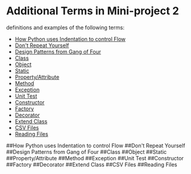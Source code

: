 # Additional Terms in Mini-project 2
definitions and examples of the following terms:

* [How Python uses Indentation to control Flow](#How-Python-uses-Indentation-to-control-Flow)
* [Don't Repeat Yourself](#Home) 
* [Design Patterns from Gang of Four](#ls)
* [Class](#cd)
* [Object](#mkdir)
* [Static](#cp)
* [Property/Attribute](#mv)
* [Method](#rm)
* [Exception](#history)
* [Unit Test](#tab)
* [Constructor](#arrow)
* [Factory](#arrow)
* [Decorator](#arrow)
* [Extend Class](#arrow)
* [CSV Files](#arrow)
* [Reading Files](#arrow)

##How Python uses Indentation to control Flow
##Don't Repeat Yourself
##Design Patterns from Gang of Four
##Class
##Object
##Static
##Property/Attribute
##Method
##Exception
##Unit Test
##Constructor
##Factory
##Decorator
##Extend Class
##CSV Files
##Reading Files